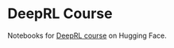 # DeepRL Course

Notebooks for [DeepRL course](https://huggingface.co/learn/deep-rl-course/en/unit0/introduction) on Hugging Face.
